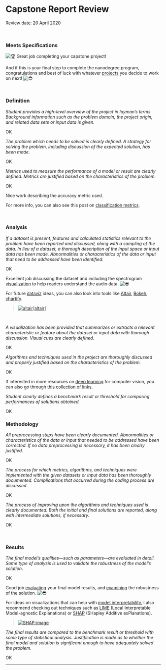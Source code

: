 # Capstone Report Review

Review date: 20 April 2020

<br>

### Meets Specifications 

![:trophy:](https://review.udacity.com/assets/images/emojis/trophy.png) Great job completing your capstone project! 

And if this is your final step to complete the nanodegree program, congratulations and best of luck with whatever [projects](https://www.analyticsvidhya.com/blog/2018/12/best-data-science-machine-learning-projects-github/) you decide to work on next! ![:sunglasses:](https://review.udacity.com/assets/images/emojis/sunglasses.png)

<br>

### Definition 

*Student provides a high-level overview of the project in layman’s terms. Background information such as the problem domain, the project origin, and related data sets or input data is given.*

OK

*The problem which needs to be solved is clearly defined. A strategy for solving the problem, including discussion of the expected solution, has been made.*

OK

*Metrics used to measure the performance of a model or result are clearly defined. Metrics are justified based on the characteristics of the problem.*

OK

Nice work describing the accuracy metric used. 

For more info, you can also see this post on [classification metrics](https://www.machinelearningplus.com/machine-learning/evaluation-metrics-classification-models-r/).

<br>

### Analysis 

*If a dataset is present, features and calculated statistics relevant to the problem have been reported and discussed, along with a sampling of the data. In lieu of a dataset, a thorough description of the input space or input data has been made. Abnormalities or characteristics of the data or input that need to be addressed have been identified.*

OK

Excellent job discussing the dataset and including the spectrogram [visualization](https://www.anaconda.com/blog/developer-blog/python-data-visualization-2018-why-so-many-libraries/) to help readers understand the audio data. ![:sunglasses:](https://review.udacity.com/assets/images/emojis/sunglasses.png)

For future [dataviz](https://serialmentor.com/dataviz/) ideas, you can also look into tools like [Altair](https://towardsdatascience.com/consistently-beautiful-visualizations-with-altair-themes-c7f9f889602), [Bokeh](https://bokeh.github.io/blog/2018/10/24/release-1-0-0/), [chartify](https://github.com/spotify/chartify). 

> [![altair](https://cdn-images-1.medium.com/max/1280/1*Awdq_0cscDJmULHzR42V2A.png)](https://cdn-images-1.medium.com/max/1280/1*Awdq_0cscDJmULHzR42V2A.png)[[altair](https://altair-viz.github.io/gallery/index.html)]

<br>

*A visualization has been provided that summarizes or extracts a relevant characteristic or feature about the dataset or input data with thorough discussion. Visual cues are clearly defined.*

OK

*Algorithms and techniques used in the project are thoroughly discussed and properly justified based on the characteristics of the problem.*

OK 

If interested in more resources on [deep learning](https://towardsdatascience.com/7-practical-deep-learning-tips-97a9f514100e) for computer vision, you can also go through [this collection of links](https://github.com/guillaume-chevalier/Awesome-Deep-Learning-Resources).

*Student clearly defines a benchmark result or threshold for comparing performances of solutions obtained.*

OK

### Methodology 

*All preprocessing steps have been clearly documented. Abnormalities or characteristics of the data or input that needed to be addressed have been corrected. If no data preprocessing is necessary, it has been clearly justified.*

OK

*The process for which metrics, algorithms, and techniques were implemented with the given datasets or input data has been thoroughly documented. Complications that occurred during the coding process are discussed.*

OK

*The process of improving upon the algorithms and techniques used is clearly documented. Both the initial and final solutions are reported, along with intermediate solutions, if necessary.*

OK

<br>

### Results 

*The final model’s qualities—such as parameters—are evaluated in detail. Some type of analysis is used to validate the robustness of the model’s solution.*

OK

Good job [evaluating](https://sebastianraschka.com/blog/2018/model-evaluation-selection-part4.html) your final model results, and [examining](https://towardsdatascience.com/interpretable-ai-or-how-i-learned-to-stop-worrying-and-trust-ai-e61f9e8ee2c2) the robustness of the solution. ![:sunglasses:](https://review.udacity.com/assets/images/emojis/sunglasses.png)

For ideas on visualizations that can help with [model interpretability](https://github.com/lopusz/awesome-interpretable-machine-learning), I also recommend checking out techniques such as [LIME](https://github.com/marcotcr/lime) (Local Interpretable Model-agnostic Explanations) or [SHAP](https://github.com/slundberg/shap) (SHapley Additive exPlanations). 

> [![SHAP-image](https://raw.githubusercontent.com/slundberg/shap/master/docs/artwork/strawberry_example.png)](https://raw.githubusercontent.com/slundberg/shap/master/docs/artwork/strawberry_example.png)



*The final results are compared to the benchmark result or threshold with some type of statistical analysis. Justification is made as to whether the final model and solution is significant enough to have adequately solved the problem.*

OK

---

